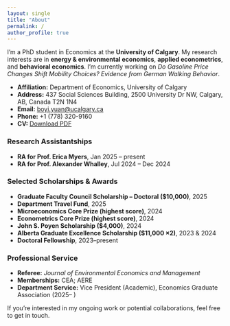 ```yaml
---
layout: single
title: "About"
permalink: /
author_profile: true
---
```


I’m a PhD student in Economics at the **University of Calgary**. My research interests are in **energy & environmental economics**, **applied econometrics**, and **behavioral economics**. I’m currently working on *Do Gasoline Price Changes Shift Mobility Choices? Evidence from German Walking Behavior*.

- **Affiliation:** Department of Economics, University of Calgary  
- **Address:** 437 Social Sciences Building, 2500 University Dr NW, Calgary, AB, Canada T2N 1N4  
- **Email:** <boyi.yuan@ucalgary.ca>  
- **Phone:** +1 (778) 320-9160  
- **CV:** [Download PDF](/files/Boyi_Yuan_CV.pdf)

### Research Assistantships
- **RA for Prof. Erica Myers**, Jan 2025 – present  
- **RA for Prof. Alexander Whalley**, Jul 2024 – Dec 2024

### Selected Scholarships & Awards
- **Graduate Faculty Council Scholarship – Doctoral ($10,000)**, 2025  
- **Department Travel Fund**, 2025  
- **Microeconomics Core Prize (highest score)**, 2024  
- **Econometrics Core Prize (highest score)**, 2024  
- **John S. Poyen Scholarship ($4,000)**, 2024  
- **Alberta Graduate Excellence Scholarship ($11,000 ×2)**, 2023 & 2024  
- **Doctoral Fellowship**, 2023–present

### Professional Service
- **Referee:** *Journal of Environmental Economics and Management*  
- **Memberships:** CEA; AERE  
- **Department Service:** Vice President (Academic), Economics Graduate Association (2025– )

If you’re interested in my ongoing work or potential collaborations, feel free to get in touch.

